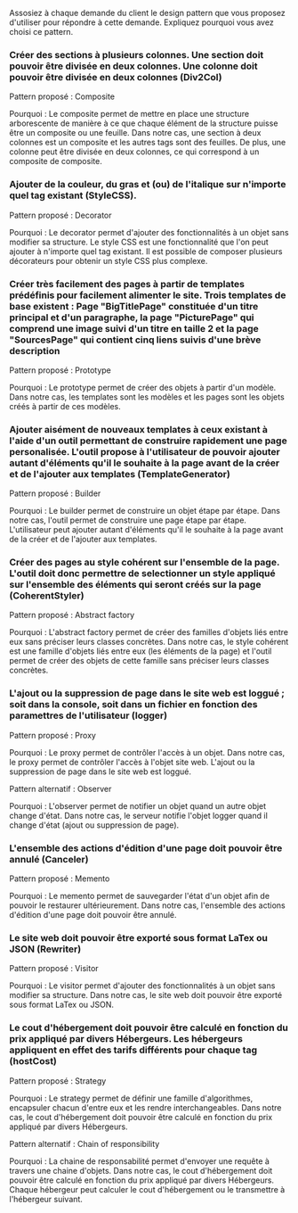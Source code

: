 Assosiez à chaque demande du client le design pattern que vous proposez d'utiliser pour répondre à cette demande. Expliquez pourquoi vous avez choisi ce pattern.

### Créer des sections à plusieurs colonnes. Une section doit pouvoir être divisée en deux colonnes. Une colonne doit pouvoir être divisée en deux colonnes (Div2Col)
Pattern proposé : Composite

Pourquoi : Le composite permet de mettre en place une structure arborescente de manière à ce que chaque élément de la structure puisse être un composite ou une feuille. 
Dans notre cas, une section à deux colonnes est un composite et les autres tags sont des feuilles. De plus, une colonne peut être divisée en deux colonnes, ce qui correspond à un composite de composite.


### Ajouter de la couleur, du gras et (ou) de l'italique sur n'importe quel tag existant (StyleCSS).
Pattern proposé : Decorator

Pourquoi : Le decorator permet d'ajouter des fonctionnalités à un objet sans modifier sa structure. Le style CSS est une fonctionnalité que l'on peut ajouter à n'importe quel tag existant.
Il est possible de composer plusieurs décorateurs pour obtenir un style CSS plus complexe.


### Créer très facilement des pages à partir de templates prédéfinis pour facilement alimenter le site. Trois templates de base existent : Page "BigTitlePage" constituée d'un titre principal et d'un paragraphe, la page "PicturePage" qui comprend une image suivi d'un titre en taille 2 et la page "SourcesPage" qui contient cinq liens suivis d'une brève description
Pattern proposé : Prototype

Pourquoi : Le prototype permet de créer des objets à partir d'un modèle. Dans notre cas, les templates sont les modèles et les pages sont les objets créés à partir de ces modèles.


### Ajouter aisément de nouveaux templates à ceux existant à l'aide d'un outil permettant de construire rapidement une page personalisée. L'outil propose à l'utilisateur de pouvoir ajouter autant d'éléments qu'il le souhaite à la page avant de la créer et de l'ajouter aux templates (TemplateGenerator)
Pattern proposé : Builder

Pourquoi : Le builder permet de construire un objet étape par étape. Dans notre cas, l'outil permet de construire une page étape par étape. L'utilisateur peut ajouter autant d'éléments qu'il le souhaite à la page avant de la créer et de l'ajouter aux templates.


### Créer des pages au style cohérent sur l'ensemble de la page. L'outil doit donc permettre de selectionner un style appliqué sur l'ensemble des éléments qui seront créés sur la page (CoherentStyler)
Pattern proposé : Abstract factory 

Pourquoi : L'abstract factory permet de créer des familles d'objets liés entre eux sans préciser leurs classes concrètes. 
Dans notre cas, le style cohérent est une famille d'objets liés entre eux (les éléments de la page) et l'outil permet de créer des objets de cette famille sans préciser leurs classes concrètes.


### L'ajout ou la suppression de page dans le site web est loggué ; soit dans la console, soit dans un fichier en fonction des paramettres de l'utilisateur (logger)
Pattern proposé : Proxy

Pourquoi : Le proxy permet de contrôler l'accès à un objet. Dans notre cas, le proxy permet de contrôler l'accès à l'objet site web. 
L'ajout ou la suppression de page dans le site web est loggué. 

Pattern alternatif : Observer

Pourquoi : L'observer permet de notifier un objet quand un autre objet change d'état. Dans notre cas, le serveur notifie l'objet logger quand il change d'état (ajout ou suppression de page).


### L'ensemble des actions d'édition d'une page doit pouvoir être annulé (Canceler)
Pattern proposé : Memento

Pourquoi : Le memento permet de sauvegarder l'état d'un objet afin de pouvoir le restaurer ultérieurement. Dans notre cas, l'ensemble des actions d'édition d'une page doit pouvoir être annulé.


### Le site web doit pouvoir être exporté sous format LaTex ou JSON (Rewriter)
Pattern proposé : Visitor

Pourquoi : Le visitor permet d'ajouter des fonctionnalités à un objet sans modifier sa structure. Dans notre cas, le site web doit pouvoir être exporté sous format LaTex ou JSON.


### Le cout d'hébergement doit pouvoir être calculé en fonction du prix appliqué par divers Hébergeurs. Les hébergeurs appliquent en effet des tarifs différents pour chaque tag (hostCost)
Pattern proposé : Strategy

Pourquoi : Le strategy permet de définir une famille d'algorithmes, encapsuler chacun d'entre eux et les rendre interchangeables. Dans notre cas, le cout d'hébergement doit pouvoir être calculé en fonction du prix appliqué par divers Hébergeurs.

Pattern alternatif : Chain of responsibility

Pourquoi : La chaine de responsabilité permet d'envoyer une requête à travers une chaine d'objets. Dans notre cas, le cout d'hébergement doit pouvoir être calculé en fonction du prix appliqué par divers Hébergeurs. Chaque hébergeur peut calculer le cout d'hébergement ou le transmettre à l'hébergeur suivant.